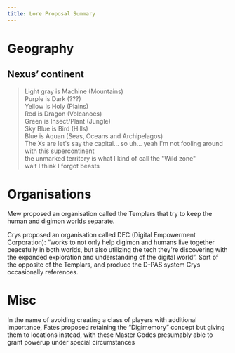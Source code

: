 ```yaml
---
title: Lore Proposal Summary
---
```

# Geography
## Nexus’ continent

> Light gray is Machine (Mountains)  
> Purple is Dark (???)  
> Yellow is Holy (Plains)  
> Red is Dragon (Volcanoes)  
> Green is Insect/Plant (Jungle)  
> Sky Blue is Bird (Hills)  
> Blue is Aquan (Seas, Oceans and Archipelagos)  
> The Xs are let's say the capital... so uh... yeah I'm not fooling around with this supercontinent  
> the unmarked territory is what I kind of call the "Wild zone"  
> wait I think I forgot beasts

# Organisations
Mew proposed an organisation called the Templars that try to keep the human and digimon worlds separate.

Crys proposed an organisation called DEC (Digital Empowerment Corporation): “works to not only help digimon and humans live together peacefully in both worlds, but also utilizing the tech they're discovering with the expanded exploration and understanding of the digital world”. Sort of the opposite of the Templars, and produce the D-PAS system Crys occasionally references.
# Misc
In the name of avoiding creating a class of players with additional importance, Fates proposed retaining the “Digimemory” concept but giving them to locations instead, with these Master Codes presumably able to grant powerup under special circumstances